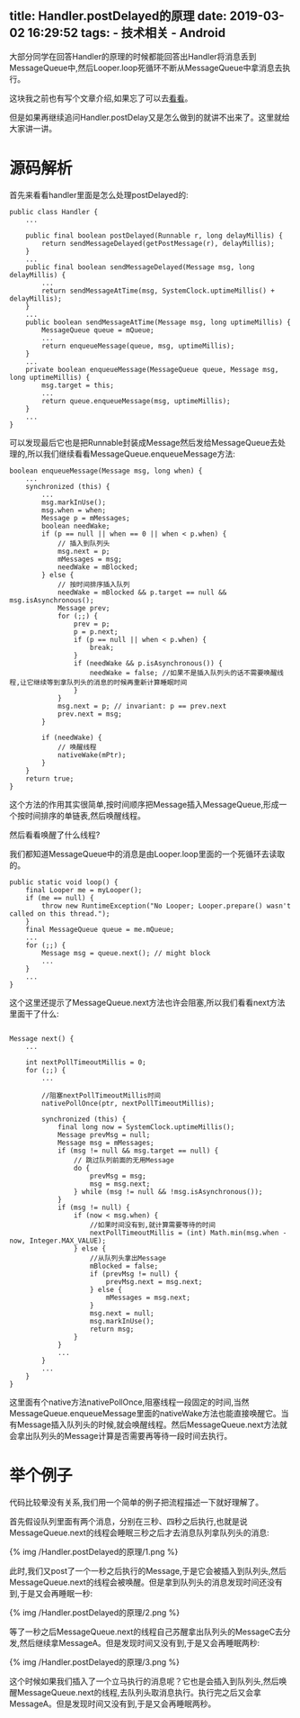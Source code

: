 title: Handler.postDelayed的原理
date: 2019-03-02 16:29:52
tags:
    - 技术相关
    - Android
---

大部分同学在回答Handler的原理的时候都能回答出Handler将消息丢到MessageQueue中,然后Looper.loop死循环不断从MessageQueue中拿消息去执行。

这块我之前也有写个文章介绍,如果忘了可以去[看看](http://blog.islinjw.cn/2017/07/02/Android%E6%B8%A9%E6%95%85%E8%80%8C%E7%9F%A5%E6%96%B0-Handler/)。

但是如果再继续追问Handler.postDelay又是怎么做到的就讲不出来了。这里就给大家讲一讲。

# 源码解析

首先来看看handler里面是怎么处理postDelayed的:

```
public class Handler {
	...

	public final boolean postDelayed(Runnable r, long delayMillis) {
        return sendMessageDelayed(getPostMessage(r), delayMillis);
    }
    ...
    public final boolean sendMessageDelayed(Message msg, long delayMillis) {
        ...
        return sendMessageAtTime(msg, SystemClock.uptimeMillis() + delayMillis);
    }
    ...
    public boolean sendMessageAtTime(Message msg, long uptimeMillis) {
        MessageQueue queue = mQueue;
        ...
        return enqueueMessage(queue, msg, uptimeMillis);
    }
    ...
    private boolean enqueueMessage(MessageQueue queue, Message msg, long uptimeMillis) {
        msg.target = this;
        ...
        return queue.enqueueMessage(msg, uptimeMillis);
    }
    ...
}
```

可以发现最后它也是把Runnable封装成Message然后发给MessageQueue去处理的,所以我们继续看看MessageQueue.enqueueMessage方法:

```
boolean enqueueMessage(Message msg, long when) {
    ...
    synchronized (this) {
        ...
        msg.markInUse();
        msg.when = when;
        Message p = mMessages;
        boolean needWake;
        if (p == null || when == 0 || when < p.when) {
        	// 插入到队列头
            msg.next = p;
            mMessages = msg;
            needWake = mBlocked;
        } else {
        	// 按时间排序插入队列
            needWake = mBlocked && p.target == null && msg.isAsynchronous();
            Message prev;
            for (;;) {
                prev = p;
                p = p.next;
                if (p == null || when < p.when) {
                    break;
                }
                if (needWake && p.isAsynchronous()) {
                    needWake = false; //如果不是插入队列头的话不需要唤醒线程,让它继续等到拿队列头的消息的时候再重新计算睡眠时间
                }
            }
            msg.next = p; // invariant: p == prev.next
            prev.next = msg;
        }

        if (needWake) {
        	// 唤醒线程
            nativeWake(mPtr);
        }
    }
    return true;
}
```

这个方法的作用其实很简单,按时间顺序把Message插入MessageQueue,形成一个按时间排序的单链表,然后唤醒线程。

然后看看唤醒了什么线程?

我们都知道MessageQueue中的消息是由Looper.loop里面的一个死循环去读取的。

```
public static void loop() {
    final Looper me = myLooper();
    if (me == null) {
        throw new RuntimeException("No Looper; Looper.prepare() wasn't called on this thread.");
    }
    final MessageQueue queue = me.mQueue;
    ...
    for (;;) {
        Message msg = queue.next(); // might block
        ...
    }
    ...
}
```

这个这里还提示了MessageQueue.next方法也许会阻塞,所以我们看看next方法里面干了什么:

```

Message next() {
    ...

    int nextPollTimeoutMillis = 0;
    for (;;) {
        ...

        //阻塞nextPollTimeoutMillis时间
        nativePollOnce(ptr, nextPollTimeoutMillis);

        synchronized (this) {
            final long now = SystemClock.uptimeMillis();
            Message prevMsg = null;
            Message msg = mMessages;
            if (msg != null && msg.target == null) {
                // 跳过队列前面的无用Message
                do {
                    prevMsg = msg;
                    msg = msg.next;
                } while (msg != null && !msg.isAsynchronous());
            }
            if (msg != null) {
                if (now < msg.when) {
                    //如果时间没有到,就计算需要等待的时间
                    nextPollTimeoutMillis = (int) Math.min(msg.when - now, Integer.MAX_VALUE);
                } else {
                    //从队列头拿出Message
                    mBlocked = false;
                    if (prevMsg != null) {
                        prevMsg.next = msg.next;
                    } else {
                        mMessages = msg.next;
                    }
                    msg.next = null;
                    msg.markInUse();
                    return msg;
                }
            } 
            ...
        }
        ...
    }
}

```

这里面有个native方法nativePollOnce,阻塞线程一段固定的时间,当然MessageQueue.enqueueMessage里面的nativeWake方法也能直接唤醒它。当有Message插入队列头的时候,就会唤醒线程。然后MessageQueue.next方法就会拿出队列头的Message计算是否需要再等待一段时间去执行。


# 举个例子

代码比较晕没有关系,我们用一个简单的例子把流程描述一下就好理解了。

首先假设队列里面有两个消息，分别在三秒、四秒之后执行,也就是说MessageQueue.next的线程会睡眠三秒之后才去消息队列拿队列头的消息:

{% img /Handler.postDelayed的原理/1.png %}

此时,我们又post了一个一秒之后执行的Message,于是它会被插入到队列头,然后MessageQueue.next的线程会被唤醒。但是拿到队列头的消息发现时间还没有到,于是又会再睡眠一秒:


{% img /Handler.postDelayed的原理/2.png %}

等了一秒之后MessageQueue.next的线程自己苏醒拿出队列头的MessageC去分发,然后继续拿MessageA。但是发现时间又没有到,于是又会再睡眠两秒:


{% img /Handler.postDelayed的原理/3.png %}

这个时候如果我们插入了一个立马执行的消息呢？它也是会插入到队列头,然后唤醒MessageQueue.next的线程,去队列头取消息执行。执行完之后又会拿MessageA。但是发现时间又没有到,于是又会再睡眠两秒。
